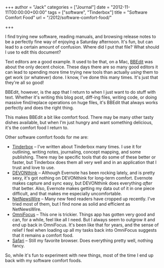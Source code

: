 +++
author = "Jack"
categories = ["Journal"]
date = "2012-11-11T00:00:00+00:00"
tags = ["software", "Tinderbox"]
title = "Software Comfort Food"
url = "/2012/software-comfort-food/"

+++

I find trying new software, reading manuals, and browsing release notes to be a perfectly fine way of enjoying a Saturday afternoon. It's fun, but can lead to a certain amount of confusion. Where did I put that file? What should I use to edit this document?

Text editors are a good example. It used to be that, on a Mac, <a href="http://www.barebones.com/products/bbedit/index.html">BBEdit</a> was about the only decent choice. These days there are so many good editors it can lead to spending more time trying new tools than actually <em>using</em> them to get work (or whatever) done. I know, I've done this many times. It's just that they're all so good!

BBEdit, however, is the app that I return to when I just want to do stuff with text. Whether it's writing this blog post, diff-ing files, writing code, or doing massive find/replace operations on huge files, it's BBEdit that always works perfectly and does the right thing.

This makes BBEdit a bit like comfort food. There may be many other tasty dishes available, but when I'm just hungry and want something delicious, it's the comfort food I return to.

Other software comfort foods for me are:
        
- <a href="http://www.eastgate.com/Tinderbox/">Tinderbox</a> &#8211; I've written about Tinderbox many times. I use it for outlining, writing notes, journaling, concept mapping, and some publishing. There may be specific tools that do some of these better or faster, but Tinderbox does them all very well and in an application that I trust and love to use.
- <a href="http://www.devontechnologies.com/products/devonthink/overview.html">DEVONthink</a> &#8211; Although Evernote has been rocking lately, and is pretty sexy, it's got nothing on DEVONthink for long-term comfort. Evernote makes capture and sync easy, but DEVONthink does everything <em>after</em> that better. Also, Evernote makes getting my data out of it in one piece difficult, and that makes me especially uncomfortable.
- <a href="http://netnewswireapp.com/">NetNewsWire</a> &#8211; Many new feed readers have cropped up recently. I've tried most of them, but I find none as solid and efficient as NetNewsWire.
- <a href="http://www.omnigroup.com/products/omnifocus/">OmniFocus</a> &#8211; This one is trickier. Things app has gotten very good and can, for a while, feel like all I need. But I always seem to outgrow it and end up back in OmniFocus. It's been like that for years, and the sense of relief I feel when loading up all my tasks back into OmniFocus suggests that it remains a comfort food.
- <a href="http://www.apple.com/safari/">Safari</a> &#8211; Still my favorite browser. Does everything pretty well, nothing fancy.

So, while it's fun to experiment with new things, most of the time I end up back with my software comfort foods.
